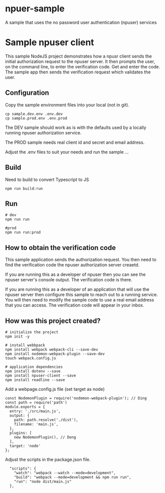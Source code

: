# npuer-sample
A sample that uses the no password user authentication (npuser) services

# Sample npuser client

This sample NodeJS project demonstrates how a npusr client sends the initial
authorization request to the npuser server. It then prompts the user, on the command line,
to enter the verification code.  Get and enter the code. The sample app then sends the verification
request which validates the user.

## Configuration

Copy the sample environment files into your local (not in git).
```
cp sample.dev.env .env.dev
cp sample.prod.env .env.prod
```

The DEV sample should work as is with the defaults used by a locally running npuser authorization service.

The PROD sample needs real client id and secret and email address.

Adjust the .env files to suit your needs and run the sample ...

## Build
Need to build to convert Typescript to JS
```
npm run build:run
```

## Run
```
# dev
npm run run

#prod
npm run run:prod
```

## How to obtain the verification code

This sample application sends the authorization request.  You then need to find the
verification code the npuser authorization server creaetd.

If you are running this as a developer of npuser then you can see the npuser server's
console output. The verification code is there.

If you are running this as a developer of an application that will use the npuser server
then configure this sample to reach out to a running service. You will then need to
modify the sample code to use a real email address that you can access. The verification
code will appear in your inbox.


## How was this project created?

```
# initialize the project
npm init -y

# install webbpack
npm install webpack webpack-cli --save-dev
npm install nodemon-webpack-plugin --save-dev
touch webpack.config.js

# application dependencies
npm install dotenv --save
npm install npuser-client --save
npm install readline --save

```

Add a webpage.config.js file (set target as node)
```
const NodemonPlugin = require('nodemon-webpack-plugin'); // Ding
const path = require('path')
module.exports = {
  entry: './src/main.js',
  output: {
    path: path.resolve('./dist'),
    filename: 'main.js',
  },
  plugins: [
    new NodemonPlugin(), // Dong
  ],
  target: 'node'
};
```

Adjust the scripts in the package.json file.
```
  "scripts": {
    "watch": "webpack --watch --mode=development",
    "build": "webpack --mode=development && npm run run",
    "run": "node dist/main.js"
  },
```

